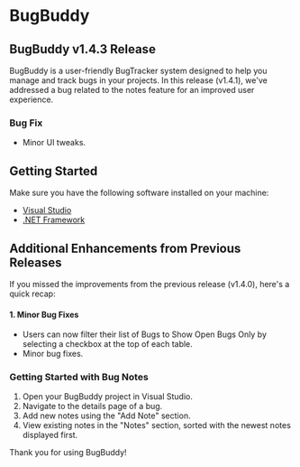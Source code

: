 # BugBuddy
## BugBuddy v1.4.3 Release

BugBuddy is a user-friendly BugTracker system designed to help you manage and track bugs in your projects. In this release (v1.4.1), we've addressed a bug related to the notes feature for an improved user experience.

### Bug Fix
- Minor UI tweaks.

## Getting Started

Make sure you have the following software installed on your machine:

- [Visual Studio](https://visualstudio.microsoft.com/)
- [.NET Framework](https://dotnet.microsoft.com/download/dotnet-framework)

## Additional Enhancements from Previous Releases

If you missed the improvements from the previous release (v1.4.0), here's a quick recap:

#### 1. Minor Bug Fixes
- Users can now filter their list of Bugs to Show Open Bugs Only by selecting a checkbox at the top of each table.
- Minor bug fixes.

### Getting Started with Bug Notes

1. Open your BugBuddy project in Visual Studio.
2. Navigate to the details page of a bug.
3. Add new notes using the "Add Note" section.
4. View existing notes in the "Notes" section, sorted with the newest notes displayed first.

Thank you for using BugBuddy!
